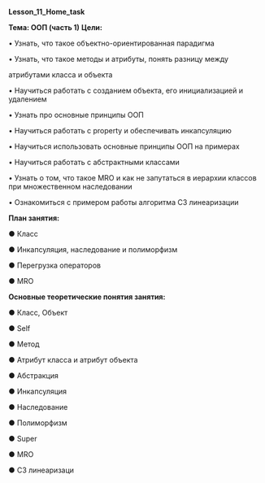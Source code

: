 **Lesson_11_Home_task**

**Тема: ООП (часть 1)**
**Цели:**

• Узнать, что такое объектно-ориентированная парадигма

• Узнать, что такое методы и атрибуты, понять разницу между

атрибутами класса и объекта

• Научиться работать с созданием объекта, его инициализацией и удалением

• Узнать про основные принципы ООП

• Научиться работать с property и обеспечивать инкапсуляцию

• Научиться использовать основные принципы ООП на примерах

• Научиться работать с абстрактными классами

• Узнать о том, что такое MRO и как не запутаться в иерархии классов при множественном наследовании

• Ознакомиться с примером работы алгоритма С3 линеаризации

**План занятия:**

● Класс

● Инкапсуляция, наследование и полиморфизм

● Перегрузка операторов

● MRO

**Основные теоретические понятия занятия:**

● Класс, Объект

● Self

● Метод

● Атрибут класса и атрибут объекта

● Абстракция

● Инкапсуляция

● Наследование

● Полиморфизм

● Super

● MRO

● С3 линеаризаци








